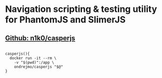 # Navigation scripting & testing utility for PhantomJS and SlimerJS
## [Github: n1k0/casperjs](https://github.com/n1k0/casperjs)
<pre>
<code>
casperjs(){  
  docker run -it --rm \  
    -v "$(pwd)":/app \  
    ondrejmo/casperjs "$@"  
}  
</code>
</pre>
